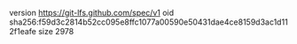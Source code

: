 version https://git-lfs.github.com/spec/v1
oid sha256:f59d3c2814b52cc095e8ffc1077a00590e50431dae4ce8159d3ac1d112f1eafe
size 2978
